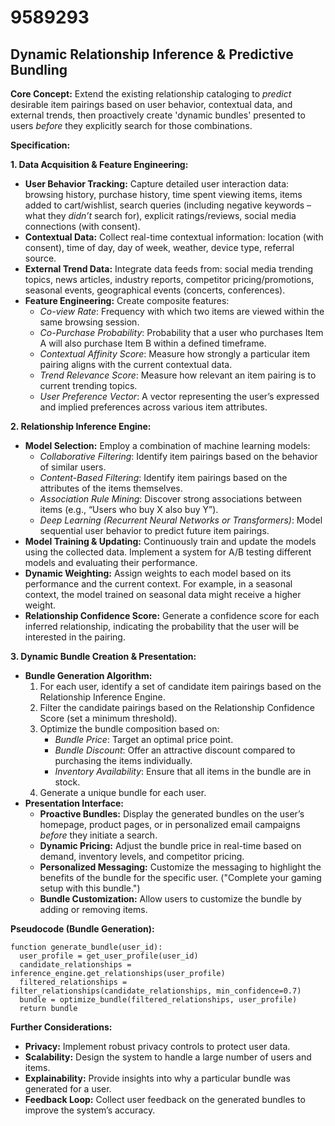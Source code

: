 # 9589293

## Dynamic Relationship Inference & Predictive Bundling

**Core Concept:** Extend the existing relationship cataloging to *predict* desirable item pairings based on user behavior, contextual data, and external trends, then proactively create 'dynamic bundles' presented to users *before* they explicitly search for those combinations.

**Specification:**

**1. Data Acquisition & Feature Engineering:**

*   **User Behavior Tracking:** Capture detailed user interaction data: browsing history, purchase history, time spent viewing items, items added to cart/wishlist, search queries (including negative keywords – what they *didn’t* search for), explicit ratings/reviews, social media connections (with consent).
*   **Contextual Data:** Collect real-time contextual information: location (with consent), time of day, day of week, weather, device type, referral source.
*   **External Trend Data:** Integrate data feeds from: social media trending topics, news articles, industry reports, competitor pricing/promotions, seasonal events, geographical events (concerts, conferences).
*   **Feature Engineering:**  Create composite features:
    *   *Co-view Rate*:  Frequency with which two items are viewed within the same browsing session.
    *   *Co-Purchase Probability*:  Probability that a user who purchases Item A will also purchase Item B within a defined timeframe.
    *   *Contextual Affinity Score*:  Measure how strongly a particular item pairing aligns with the current contextual data.
    *   *Trend Relevance Score*:  Measure how relevant an item pairing is to current trending topics.
    *   *User Preference Vector*: A vector representing the user’s expressed and implied preferences across various item attributes.

**2. Relationship Inference Engine:**

*   **Model Selection:** Employ a combination of machine learning models:
    *   *Collaborative Filtering*:  Identify item pairings based on the behavior of similar users.
    *   *Content-Based Filtering*:  Identify item pairings based on the attributes of the items themselves.
    *   *Association Rule Mining*: Discover strong associations between items (e.g., “Users who buy X also buy Y”).
    *   *Deep Learning (Recurrent Neural Networks or Transformers)*:  Model sequential user behavior to predict future item pairings.
*   **Model Training & Updating:**  Continuously train and update the models using the collected data.  Implement a system for A/B testing different models and evaluating their performance.
*   **Dynamic Weighting:** Assign weights to each model based on its performance and the current context.  For example, in a seasonal context, the model trained on seasonal data might receive a higher weight.
*   **Relationship Confidence Score:** Generate a confidence score for each inferred relationship, indicating the probability that the user will be interested in the pairing.

**3. Dynamic Bundle Creation & Presentation:**

*   **Bundle Generation Algorithm:**
    1.  For each user, identify a set of candidate item pairings based on the Relationship Inference Engine.
    2.  Filter the candidate pairings based on the Relationship Confidence Score (set a minimum threshold).
    3.  Optimize the bundle composition based on:
        *   *Bundle Price*: Target an optimal price point.
        *   *Bundle Discount*:  Offer an attractive discount compared to purchasing the items individually.
        *   *Inventory Availability*:  Ensure that all items in the bundle are in stock.
    4.  Generate a unique bundle for each user.
*   **Presentation Interface:**
    *   **Proactive Bundles:** Display the generated bundles on the user’s homepage, product pages, or in personalized email campaigns *before* they initiate a search.
    *   **Dynamic Pricing:**  Adjust the bundle price in real-time based on demand, inventory levels, and competitor pricing.
    *   **Personalized Messaging:**  Customize the messaging to highlight the benefits of the bundle for the specific user. ("Complete your gaming setup with this bundle.")
    *   **Bundle Customization:** Allow users to customize the bundle by adding or removing items.

**Pseudocode (Bundle Generation):**

```
function generate_bundle(user_id):
  user_profile = get_user_profile(user_id)
  candidate_relationships = inference_engine.get_relationships(user_profile)
  filtered_relationships = filter_relationships(candidate_relationships, min_confidence=0.7)
  bundle = optimize_bundle(filtered_relationships, user_profile)
  return bundle
```

**Further Considerations:**

*   **Privacy:** Implement robust privacy controls to protect user data.
*   **Scalability:** Design the system to handle a large number of users and items.
*   **Explainability:**  Provide insights into why a particular bundle was generated for a user.
*   **Feedback Loop:**  Collect user feedback on the generated bundles to improve the system’s accuracy.